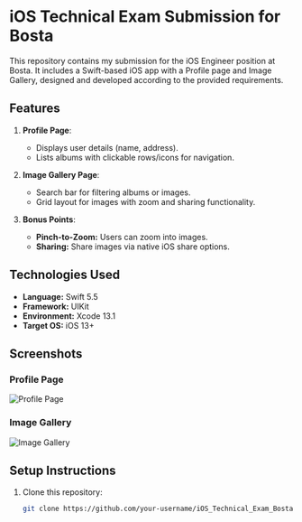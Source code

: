 # iOS Technical Exam Submission for Bosta

This repository contains my submission for the iOS Engineer position at Bosta. It includes a Swift-based iOS app with a Profile page and Image Gallery, designed and developed according to the provided requirements.

## Features
1. **Profile Page**:
   - Displays user details (name, address).
   - Lists albums with clickable rows/icons for navigation.

2. **Image Gallery Page**:
   - Search bar for filtering albums or images.
   - Grid layout for images with zoom and sharing functionality.

3. **Bonus Points**:
   - **Pinch-to-Zoom:** Users can zoom into images.
   - **Sharing:** Share images via native iOS share options.

## Technologies Used
- **Language:** Swift 5.5
- **Framework:** UIKit
- **Environment:** Xcode 13.1
- **Target OS:** iOS 13+

## Screenshots
### Profile Page
![Profile Page](path-to-profile-screenshot)

### Image Gallery
![Image Gallery](path-to-gallery-screenshot)

## Setup Instructions
1. Clone this repository:
   ```bash
   git clone https://github.com/your-username/iOS_Technical_Exam_Bosta.git
